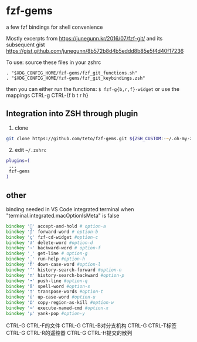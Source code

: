 # fzf-gems
a few fzf bindings for shell convenience

Mostly excerpts from https://junegunn.kr/2016/07/fzf-git/ and its subsequent gist https://gist.github.com/junegunn/8b572b8d4b5eddd8b85e5f4d40f17236

To use: 
source these files in your zshrc
```
. "$XDG_CONFIG_HOME/fzf-gems/fzf_git_functions.sh"
. "$XDG_CONFIG_HOME/fzf-gems/fzf_git_keybindings.zsh"
```
then you can either run the functions:
`$ fzf-g{b,r,f}-widget`
or use the mappings
CTRL-g CTRL-{f b t r h}


## Integration into ZSH through plugin

1. clone

```zsh
git clone https://github.com/teto/fzf-gems.git ${ZSH_CUSTOM:-~/.oh-my-zsh/custom}/plugins/fzf-gems
```

2. edit `~/.zshrc`

```zsh
plugins=(
 ...
 fzf-gems
)
```

## other

binding needed in VS Code integrated terminal when "terminal.integrated.macOptionIsMeta" is false

```zsh
bindkey '' accept-and-hold # option-a
bindkey 'ƒ' forward-word # option-b
bindkey 'ç' fzf-cd-widget #option-c
bindkey '∂' delete-word #option-d
bindkey '›' backward-word # option-f
bindkey '¸' get-line # option-g
bindkey '˛' run-help #option-h
bindkey 'ﬁ' down-case-word #option-l
bindkey '‘' history-search-forward #option-n
bindkey 'π' history-search-backward #option-p
bindkey '•' push-line #option-q
bindkey 'ß' spell-word #option-s
bindkey '†' transpose-words #option-t
bindkey 'ü' up-case-word #option-u
bindkey 'Ω' copy-region-as-kill #option-w
bindkey '≈' execute-named-cmd #option-x
bindkey 'µ' yank-pop #option-y
```

CTRL-G CTRL-F的文件
CTRL-G CTRL-B对分支机构
CTRL-G CTRL-T标签
CTRL-G CTRL-R的遥控器
CTRL-G CTRL-H提交的散列